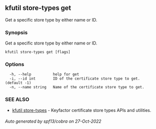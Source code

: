 ## kfutil store-types get

Get a specific store type by either name or ID.

### Synopsis

Get a specific store type by either name or ID.

```
kfutil store-types get [flags]
```

### Options

```
  -h, --help          help for get
  -i, --id int        ID of the certificate store type to get. (default -1)
  -n, --name string   Name of the certificate store type to get.
```

### SEE ALSO

* [kfutil store-types](kfutil_store-types.md)	 - Keyfactor certificate store types APIs and utilities.

###### Auto generated by spf13/cobra on 27-Oct-2022
